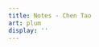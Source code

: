 ```yaml
---
title: Notes - Chen Tao
art: plum
display: ''
---
```


<SubNav />

<ListPosts only-date type="note" />
